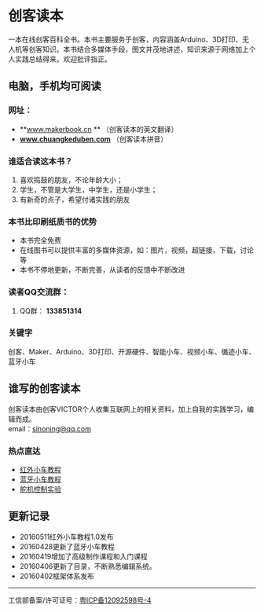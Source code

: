 # 创客读本

一本在线创客百科全书。本书主要服务于创客，内容涵盖Arduino、3D打印、无人机等创客知识。本书结合多媒体手段，图文并茂地讲述，知识来源于网络加上个人实践总结得来。欢迎批评指正。

## 电脑，手机均可阅读

### 网址：

* **www.makerbook.cn ** （创客读本的英文翻译）
* **www.chuangkeduben.com** （创客读本拼音）

### 谁适合读这本书？

1. 喜欢捣鼓的朋友，不论年龄大小；
2. 学生，不管是大学生，中学生，还是小学生；
3. 有新奇的点子，希望付诸实践的朋友

### 本书比印刷纸质书的优势

* 本书完全免费
* 在线图书可以提供丰富的多媒体资源，如：图片，视频，超链接，下载，讨论等
* 本书不停地更新，不断完善，从读者的反馈中不断改进

### 读者QQ交流群：

1. QQ群： **133851314**

### 关键字

创客、Maker、Arduino、3D打印、开源硬件、智能小车、视频小车、循迹小车、蓝牙小车

## 谁写的创客读本

创客读本由创客VICTOR个人收集互联网上的相关资料，加上自我的实践学习，编辑而成。  
email：sinoning@qq.com

### 热点直达

* [红外小车教程](http://www.makerbook.cn/hong_wai_xiao_che.html)
* [蓝牙小车教程](http://www.makerbook.cn/lan_ya_xiao_che.html)
* [舵机控制实验](http://www.makerbook.cn/li_18_duo_ji_kong_zhi.html)

## 更新记录

* 20160511红外小车教程1.0发布
* 20160428更新了蓝牙小车教程
* 20160419增加了高级制作课程和入门课程
* 20160406更新了目录，不断熟悉编辑系统。
* 20160402框架体系发布

---

工信部备案/许可证号：[粤ICP备12092598号-4](http://www.miitbeian.gov.cn/state/outPortal/loginPortal.action)

